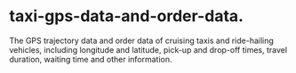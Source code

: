 # taxi-gps-data-and-order-data.
The GPS trajectory data and order data of cruising taxis and ride-hailing vehicles, including longitude and latitude, pick-up and drop-off times, travel duration, waiting time and other information.
